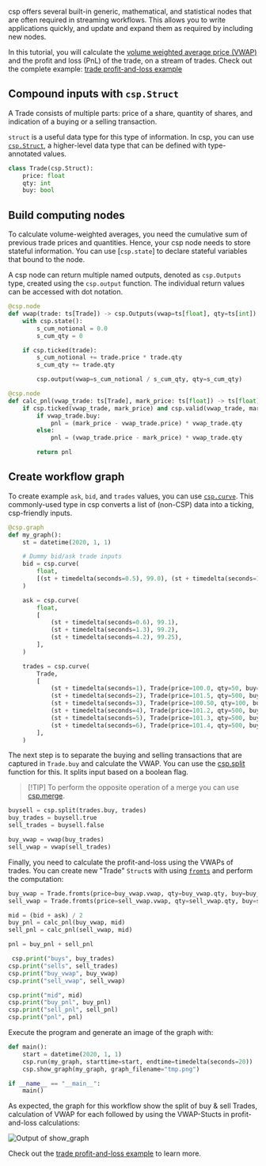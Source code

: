 csp offers several built-in generic, mathematical, and statistical nodes that are often required in streaming workflows. This allows you to write applications quickly, and update and expand them as required by including new nodes.

In this tutorial, you will calculate the [volume weighted average price (VWAP)](https://www.investopedia.com/terms/v/vwap.asp) and the profit and loss (PnL) of the trade, on a stream of trades. Check out the complete example: [trade profit-and-loss example](examples/01_basics/e4_trade_pnl.py)

## Compound inputs with `csp.Struct`

A Trade consists of multiple parts: price of a share, quantity of shares, and indication of a buying or a selling transaction.

`struct` is a useful data type for this type of information. In csp, you can use [`csp.Struct`](csp.Struct-API), a higher-level data type that can be defined with type-annotated values.

```python
class Trade(csp.Struct):
    price: float
    qty: int
    buy: bool
```

## Build computing nodes

To calculate volume-weighted averages, you need the cumulative sum of previous trade prices and quantities. Hence, your csp node needs to store stateful information. You can use [`csp.state`] to declare stateful variables that bound to the node.

A csp node can return multiple named outputs, denoted as `csp.Outputs` type, created using the `csp.output` function. The individual return values can be accessed with dot notation.

```python
@csp.node
def vwap(trade: ts[Trade]) -> csp.Outputs(vwap=ts[float], qty=ts[int]):
    with csp.state():
        s_cum_notional = 0.0
        s_cum_qty = 0

    if csp.ticked(trade):
        s_cum_notional += trade.price * trade.qty
        s_cum_qty += trade.qty

        csp.output(vwap=s_cum_notional / s_cum_qty, qty=s_cum_qty)
```

```python
@csp.node
def calc_pnl(vwap_trade: ts[Trade], mark_price: ts[float]) -> ts[float]:
    if csp.ticked(vwap_trade, mark_price) and csp.valid(vwap_trade, mark_price):
        if vwap_trade.buy:
            pnl = (mark_price - vwap_trade.price) * vwap_trade.qty
        else:
            pnl = (vwap_trade.price - mark_price) * vwap_trade.qty

        return pnl
```

## Create workflow graph

To create example `ask`, `bid`, and `trades` values, you can use [`csp.curve`](Base-Adapters-API#cspcurve).
This commonly-used type in csp converts a list of (non-CSP) data into a ticking, csp-friendly inputs.

```python
@csp.graph
def my_graph():
    st = datetime(2020, 1, 1)

    # Dummy bid/ask trade inputs
    bid = csp.curve(
        float,
        [(st + timedelta(seconds=0.5), 99.0), (st + timedelta(seconds=1.5), 99.1), (st + timedelta(seconds=5), 99.2)],
    )

    ask = csp.curve(
        float,
        [
            (st + timedelta(seconds=0.6), 99.1),
            (st + timedelta(seconds=1.3), 99.2),
            (st + timedelta(seconds=4.2), 99.25),
        ],
    )

    trades = csp.curve(
        Trade,
        [
            (st + timedelta(seconds=1), Trade(price=100.0, qty=50, buy=True)),
            (st + timedelta(seconds=2), Trade(price=101.5, qty=500, buy=False)),
            (st + timedelta(seconds=3), Trade(price=100.50, qty=100, buy=True)),
            (st + timedelta(seconds=4), Trade(price=101.2, qty=500, buy=False)),
            (st + timedelta(seconds=5), Trade(price=101.3, qty=500, buy=False)),
            (st + timedelta(seconds=6), Trade(price=101.4, qty=500, buy=True)),
        ],
    )
```

The next step is to separate the buying and selling transactions that are captured in `Trade.buy` and calculate the VWAP. You can use the [csp.split](Base-Nodes-API#cspsplit) function for this. It splits input based on a boolean flag.

> \[!TIP\]
> To perform the opposite operation of a merge you can use [csp.merge](Base-Nodes-API#cspmerge).

```python
buysell = csp.split(trades.buy, trades)
buy_trades = buysell.true
sell_trades = buysell.false

buy_vwap = vwap(buy_trades)
sell_vwap = vwap(sell_trades)
```

Finally, you need to calculate the profit-and-loss using the VWAPs of trades. You can create new "Trade" `Struct`s with  using [`fromts`](csp.Struct-API#available-methods) and perform the computation:

```python
buy_vwap = Trade.fromts(price=buy_vwap.vwap, qty=buy_vwap.qty, buy=buy_trades.buy)
sell_vwap = Trade.fromts(price=sell_vwap.vwap, qty=sell_vwap.qty, buy=sell_trades.buy)

mid = (bid + ask) / 2
buy_pnl = calc_pnl(buy_vwap, mid)
sell_pnl = calc_pnl(sell_vwap, mid)

pnl = buy_pnl + sell_pnl

 csp.print("buys", buy_trades)
csp.print("sells", sell_trades)
csp.print("buy_vwap", buy_vwap)
csp.print("sell_vwap", sell_vwap)

csp.print("mid", mid)
csp.print("buy_pnl", buy_pnl)
csp.print("sell_pnl", sell_pnl)
csp.print("pnl", pnl)
```

Execute the program and generate an image of the graph with:

```python
def main():
    start = datetime(2020, 1, 1)
    csp.run(my_graph, starttime=start, endtime=timedelta(seconds=20))
    csp.show_graph(my_graph, graph_filename="tmp.png")

if __name__ == "__main__":
    main()
```

As expected, the graph for this workflow show the split of buy & sell Trades, calculation of VWAP for each followed by using the VWAP-Stucts in profit-and-loss calculations:

![Output of show_graph](../imges/pnl-graph.png)

Check out the [trade profit-and-loss example](https://github.com/Point72/csp/blob/main/examples/01_basics/e4_trade_pnl.py) to learn more.
